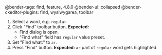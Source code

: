 @bender-tags: find, feature, 4.8.0
@bender-ui: collapsed
@bender-ckeditor-plugins: find, wysiwygarea, toolbar

1. Select a word, e.g. `regular`.
2. Click "Find" toolbar button.
	**Expected:**
	* Find dialog is open.
	* "Find what" field has `regular` value preset.
3. Set "Find what:" to `ar`.
4. Press "Find" button.
	**Expected:** `ar` part of `regular` word gets highlighted.
